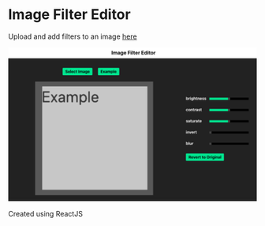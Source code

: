 # Image Filter Editor

Upload and add filters to an image [here](https://garimakapila.github.io/image-filter-editor/)

![alt text](https://raw.githubusercontent.com/garimakapila/image-filter-editor/main/preview.png)

Created using ReactJS
